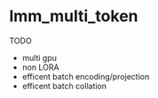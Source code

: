 # lmm_multi_token

TODO
* multi gpu
* non LORA
* efficent batch encoding/projection
* efficent batch collation